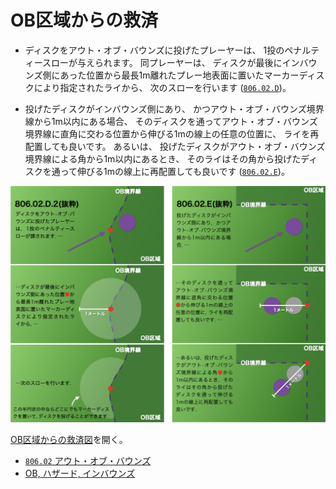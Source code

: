 # OB区域からの救済

* ディスクをアウト・オブ・バウンズに投げたプレーヤーは、
1投のペナルティースローが与えられます。
同プレーヤーは、
ディスクが最後にインバウンズ側にあった位置から最長1m離れたプレー地表面に置いたマーカーディスクにより指定されたライから、
次のスローを行います
([`806.02.D`](80602))。

* 投げたディスクがインバウンズ側にあり、
かつアウト・オブ・バウンズ境界線から1m以内にある場合、
そのディスクを通ってアウト・オブ・バウンズ境界線に直角に交わる位置から伸びる1mの線上の任意の位置に、
ライを再配置しても良いです。
あるいは、
投げたディスクがアウト・オブ・バウンズ境界線による角から1m以内にあるとき、
そのライはその角から投げたディスクを通って伸びる1mの線上に再配置しても良いです
([`806.02.E`](80602))。

![OB区域からの救済図](assets/img/relief-from-ob.png)

[OB区域からの救済図](https://jpdga-shizuoka.github.io/rules/assets/img/relief-from-ob.png)を開く。

* [`806.02` アウト・オブ・バウンズ](80602)
* [OB, ハザード, インバウンズ](obhazardinbounds)

